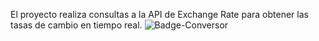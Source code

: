 El proyecto realiza consultas a la API de Exchange Rate para obtener las tasas de cambio en tiempo real.
![Badge-Conversor](https://github.com/Mayydix/Conversor-De-Monedas/assets/157395060/ed1b098a-9572-4214-8ea5-87400e242c2f)

